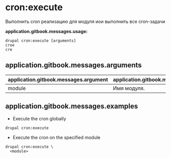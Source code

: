 # cron:execute
Выполнить cron реализацию для модуля иои выполнить все cron-задачи

**application.gitbook.messages.usage:**
```
drupal cron:execute [arguments]
croe
cre
```

## application.gitbook.messages.arguments
application.gitbook.messages.argument | application.gitbook.messages.details
---------|-------------
module | Имя модуля.

## application.gitbook.messages.examples
* Execute the cron globally
```
drupal cron:execute
```
* Execute the cron on the specified module
```
drupal cron:execute \
  <module>
```
